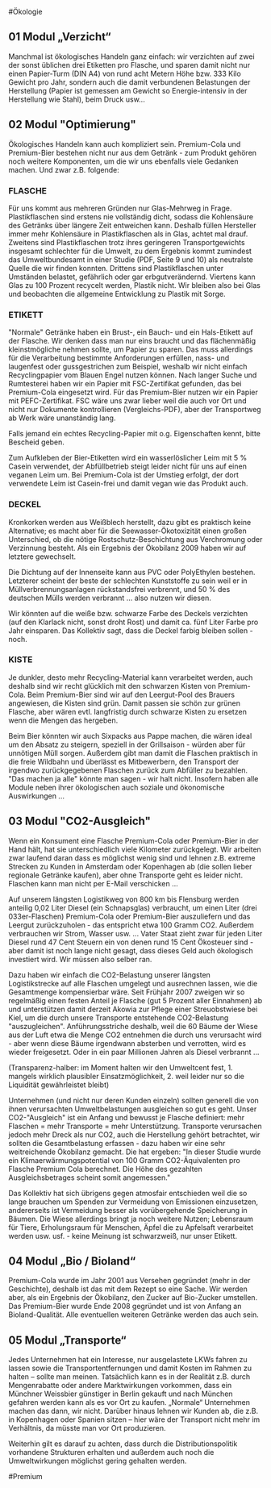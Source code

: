 #Ökologie



## 01 Modul „Verzicht“

Manchmal ist ökologisches Handeln ganz einfach: wir verzichten auf zwei der sonst üblichen drei Etiketten pro Flasche, und sparen damit nicht nur einen Papier-Turm (DIN A4) von rund acht Metern Höhe bzw. 333 Kilo Gewicht pro Jahr, sondern auch die damit verbundenen Belastungen der Herstellung (Papier ist gemessen am Gewicht so Energie-intensiv in der Herstellung wie Stahl), beim Druck usw... 



## 02 Modul "Optimierung"
Ökologisches Handeln kann auch kompliziert sein. Premium-Cola und Premium-Bier bestehen nicht nur aus dem Getränk - zum Produkt gehören noch weitere Komponenten, um die wir uns ebenfalls viele Gedanken machen. Und zwar z.B. folgende:


### FLASCHE
Für uns kommt aus mehreren Gründen nur Glas-Mehrweg in Frage. Plastikflaschen sind erstens nie vollständig dicht, sodass die Kohlensäure des Getränks über längere Zeit entweichen kann. Deshalb füllen Hersteller immer mehr Kohlensäure in Plastikflaschen als in Glas, achtet mal drauf. Zweitens sind Plastikflaschen trotz ihres geringeren Transportgewichts insgesamt schlechter für die Umwelt, zu dem Ergebnis kommt zumindest das Umweltbundesamt in einer Studie (PDF, Seite 9 und 10) als neutralste Quelle die wir finden konnten. Drittens sind Plastikflaschen unter Umständen belastet, gefährlich oder gar erbgutverändernd. Viertens kann Glas zu 100 Prozent recycelt werden, Plastik nicht. Wir bleiben also bei Glas und beobachten die allgemeine Entwicklung zu Plastik mit Sorge.


### ETIKETT

"Normale" Getränke haben ein Brust-, ein Bauch- und ein Hals-Etikett auf der Flasche. Wir denken dass man nur eins braucht und das flächenmäßig kleinstmögliche nehmen sollte, um Papier zu sparen. Das muss allerdings für die Verarbeitung bestimmte Anforderungen erfüllen, nass- und laugenfest oder gussgestrichen zum Beispiel, weshalb wir nicht einfach Recyclingpapier vom Blauen Engel nutzen können. Nach langer Suche und Rumtesterei haben wir ein Papier mit FSC-Zertifikat gefunden, das bei Premium-Cola eingesetzt wird. Für das Premium-Bier nutzen wir ein Papier mit PEFC-Zertifikat. FSC wäre uns zwar lieber weil die auch vor Ort und nicht nur Dokumente kontrollieren (Vergleichs-PDF), aber der Transportweg ab Werk wäre unanständig lang.


Falls jemand ein echtes Recycling-Papier mit o.g. Eigenschaften kennt, bitte Bescheid geben.

Zum Aufkleben der Bier-Etiketten wird ein wasserlöslicher Leim mit 5 % Casein verwendet, der Abfüllbetrieb steigt leider nicht für uns auf einen veganen Leim um. Bei Premium-Cola ist der Umstieg erfolgt, der dort verwendete Leim ist Casein-frei und damit vegan wie das Produkt auch.


### DECKEL

Kronkorken werden aus Weißblech herstellt, dazu gibt es praktisch keine Alternative; es macht aber für die Seewasser-Ökotoxizität einen großen Unterschied, ob die nötige Rostschutz-Beschichtung aus Verchromung oder Verzinnung besteht. Als ein Ergebnis der Ökobilanz 2009 haben wir auf letztere gewechselt.


Die Dichtung auf der Innenseite kann aus PVC oder PolyEthylen bestehen. Letzterer scheint der beste der schlechten Kunststoffe zu sein weil er in Müllverbrennungsanlagen rückstandsfrei verbrennt, und 50 % des deutschen Mülls werden verbrannt ... also nutzen wir diesen.

Wir könnten auf die weiße bzw. schwarze Farbe des Deckels verzichten (auf den Klarlack nicht, sonst droht Rost) und damit ca. fünf Liter Farbe pro Jahr einsparen. Das Kollektiv sagt, dass die Deckel farbig bleiben sollen - noch.


### KISTE

Je dunkler, desto mehr Recycling-Material kann verarbeitet werden, auch deshalb sind wir recht glücklich mit den schwarzen Kisten von Premium-Cola. Beim Premium-Bier sind wir auf den Leergut-Pool des Brauers angewiesen, die Kisten sind grün. Damit passen sie schön zur grünen Flasche, aber wären evtl. langfristig durch schwarze Kisten zu ersetzen wenn die Mengen das hergeben.


Beim Bier könnten wir auch Sixpacks aus Pappe machen, die wären ideal um den Absatz zu steigern, speziell in der Grillsaison - würden aber für unnötigen Müll sorgen. Außerdem gibt man damit die Flaschen praktisch in die freie Wildbahn und überlässt es Mitbewerbern, den Transport der irgendwo zurückgegebenen Flaschen zurück zum Abfüller zu bezahlen. "Das machen ja alle" könnte man sagen - wir halt nicht. Insofern haben alle Module neben ihrer ökologischen auch soziale und ökonomische Auswirkungen ...



## 03 Modul "CO2-Ausgleich"

Wenn ein Konsument eine Flasche Premium-Cola oder Premium-Bier in der Hand hält, hat sie unterschiedlich viele Kilometer zurückgelegt. Wir arbeiten zwar laufend daran dass es möglichst wenig sind und lehnen z.B. extreme Strecken zu Kunden in Amsterdam oder Kopenhagen ab (die sollen lieber regionale Getränke kaufen), aber ohne Transporte geht es leider nicht. Flaschen kann man nicht per E-Mail verschicken ...


Auf unserem längsten Logistikweg von 800 km bis Flensburg werden anteilig 0,02 Liter Diesel (ein Schnapsglas) verbraucht, um einen Liter (drei 033er-Flaschen) Premium-Cola oder Premium-Bier auszuliefern und das Leergut zurückzuholen - das entspricht etwa 100 Gramm CO2. Außerdem verbrauchen wir Strom, Wasser usw. ... Vater Staat zieht zwar für jeden Liter Diesel rund 47 Cent Steuern ein von denen rund 15 Cent Ökosteuer sind - aber damit ist noch lange nicht gesagt, dass dieses Geld auch ökologisch investiert wird. Wir müssen also selber ran.


Dazu haben wir einfach die CO2-Belastung unserer längsten Logistikstrecke auf alle Flaschen umgelegt und ausrechnen lassen, wie die Gesamtmenge kompensierbar wäre. Seit Frühjahr 2007 zweigen wir so regelmäßig einen festen Anteil je Flasche (gut 5 Prozent aller Einnahmen) ab und unterstützen damit derzeit Akowia zur Pflege einer Streuobstwiese bei Kiel, um die durch unsere Transporte entstehende CO2-Belastung "auszugleichen". Anführungsstriche deshalb, weil die 60 Bäume der Wiese aus der Luft etwa die Menge CO2 entnehmen die durch uns verursacht wird - aber wenn diese Bäume irgendwann absterben und verrotten, wird es wieder freigesetzt. Oder in ein paar Millionen Jahren als Diesel verbrannt ... 


(Transparenz-halber: im Moment halten wir den Umweltcent fest, 1. mangels wirklich plausibler Einsatzmöglichkeit, 2. weil leider nur so die Liquidität gewährleistet bleibt)


Unternehmen (und nicht nur deren Kunden einzeln) sollten generell die von ihnen verursachten Umweltbelastungen ausgleichen so gut es geht. Unser CO2-"Ausgleich" ist ein Anfang und bewusst je Flasche definiert: mehr Flaschen = mehr Transporte = mehr Unterstützung. Transporte verursachen jedoch mehr Dreck als nur CO2, auch die Herstellung gehört betrachtet, wir sollten die Gesamtbelastung erfassen - dazu haben wir eine sehr weitreichende Ökobilanz gemacht. Die hat ergeben: "In dieser Studie wurde ein Klimaerwärmungspotential von 100 Gramm CO2-Äquivalenten pro Flasche Premium Cola berechnet. Die Höhe des gezahlten Ausgleichsbetrages scheint somit angemessen."


Das Kollektiv hat sich übrigens gegen atmosfair entschieden weil die so lange brauchen um Spenden zur Vermeidung von Emissionen einzusetzen, andererseits ist Vermeidung besser als vorübergehende Speicherung in Bäumen. Die Wiese allerdings bringt ja noch weitere Nutzen; Lebensraum für Tiere, Erholungsraum für Menschen, Äpfel die zu Apfelsaft verarbeitet werden usw. usf. - keine Meinung ist schwarzweiß, nur unser Etikett. 



## 04 Modul „Bio / Bioland“

Premium-Cola wurde im Jahr 2001 aus Versehen gegründet (mehr in der Geschichte), deshalb ist das mit dem Rezept so eine Sache. Wir werden aber, als ein Ergebnis der Ökobilanz, den Zucker auf Bio-Zucker umstellen. Das Premium-Bier wurde Ende 2008 gegründet und ist von Anfang an Bioland-Qualität. Alle eventuellen weiteren Getränke werden das auch sein.



## 05 Modul „Transporte“

Jedes Unternehmen hat ein Interesse, nur ausgelastete LKWs fahren zu lassen sowie die Transportentfernungen und damit Kosten im Rahmen zu halten – sollte man meinen. Tatsächlich kann es in der Realität z.B. durch Mengenrabatte oder andere Marktwirkungen vorkommen, dass ein Münchner Weissbier günstiger in Berlin gekauft und nach München gefahren werden kann als es vor Ort zu kaufen. „Normale“ Unternehmen machen das dann, wir nicht. Darüber hinaus lehnen wir Kunden ab, die z.B. in Kopenhagen oder Spanien sitzen – hier wäre der Transport nicht mehr im Verhältnis, da müsste man vor Ort produzieren.


Weiterhin gilt es darauf zu achten, dass durch die Distributionspolitik vorhandene Strukturen erhalten und außerdem auch noch die Umweltwirkungen möglichst gering gehalten werden.

#Premium